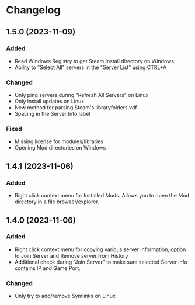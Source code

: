# Changelog
## 1.5.0 (2023-11-09)
### Added
* Read Windows Registry to get Steam Install directory on Windows.
* Ability to "Select All" servers in the "Server List" using CTRL+A

### Changed
* Only ping servers during "Refresh All Servers" on Linux
* Only install updates on Linux
* New method for parsing Steam's libraryfolders.vdf
* Spacing in the Server Info label

### Fixed
* Missing license for modules/libraries
* Opening Mod directories on Windows

## 1.4.1 (2023-11-06)
### Added
* Right click context menu for Installed Mods. Allows you to open the Mod directory in a file browser/explorer.

## 1.4.0 (2023-11-06)
### Added
* Right click context menu for copying various server information, option to Join Server and Remove server from History
* Additional check during "Join Server" to make sure selected Server info contains IP and Game Port.

### Changed
* Only try to add/remove Symlinks on Linux
